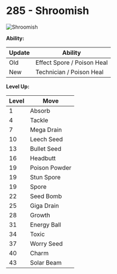 # 285 - Shroomish
![][285]

**Ability:**

Update | Ability
---    | ---
Old    | Effect Spore / Poison Heal
New    | Technician / Poison Heal

**Level Up:**

Level | Move
---   | ---
  1   | Absorb
  4   | Tackle
  7   | Mega Drain
 10   | Leech Seed
 13   | Bullet Seed
 16   | Headbutt
 19   | Poison Powder
 19   | Stun Spore
 19   | Spore
 22   | Seed Bomb
 25   | Giga Drain
 28   | Growth
 31   | Energy Ball
 34   | Toxic
 37   | Worry Seed
 40   | Charm
 43   | Solar Beam



[285]: https://raw.githubusercontent.com/PokeAPI/sprites/master/sprites/pokemon/285.png "Shroomish"
